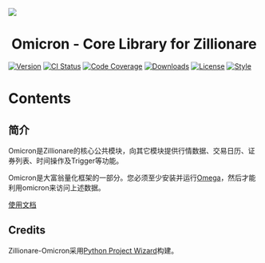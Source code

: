
![](http://images.jieyu.ai/images/hot/zillionbanner.jpg)

<h1 align="center">Omicron - Core Library for Zillionare</h1>


[![Version](http://img.shields.io/pypi/v/zillionare-omicron?color=brightgreen)](https://pypi.python.org/pypi/zillionare-omicron)
[![CI Status](https://github.com/zillionare/omicron/actions/workflows/release.yml/badge.svg)](https://github.com/zillionare/omicron)
[![Code Coverage](https://img.shields.io/codecov/c/github/zillionare/omicron)](https://app.codecov.io/gh/zillionare/omicron)
[![Downloads](https://pepy.tech/badge/zillionare-omicron)](https://pepy.tech/project/zillionare-omicron)
[![License](https://img.shields.io/badge/License-MIT.svg)](https://opensource.org/licenses/MIT)
[![Style](https://img.shields.io/badge/code%20style-black-000000.svg)](https://github.com/psf/black)

# Contents

## 简介

Omicron是Zillionare的核心公共模块，向其它模块提供行情数据、交易日历、证券列表、时间操作及Trigger等功能。

Omicron是大富翁量化框架的一部分。您必须至少安装并运行[Omega](https://zillionare.github.io/omega)，然后才能利用omicron来访问上述数据。

[使用文档](https://zillionare.github.io/omicron)

## Credits

Zillionare-Omicron采用[Python Project Wizard](https://zillionare.github.io/python-project-wizard)构建。
